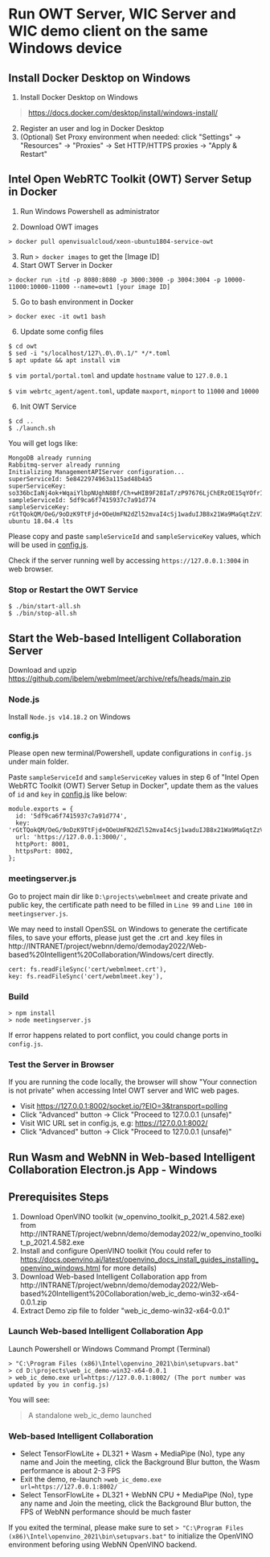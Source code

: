 # Run OWT Server, WIC Server and WIC demo client on the same Windows device

## Install Docker Desktop on Windows

1. Install Docker Desktop on Windows
> https://docs.docker.com/desktop/install/windows-install/

2. Register an user and log in Docker Desktop
3. (Optional) Set Proxy environment when needed: click "Settings" -> "Resources" -> "Proxies" -> Set HTTP/HTTPS proxies -> "Apply & Restart"

## Intel Open WebRTC Toolkit (OWT) Server Setup in Docker

1. Run Windows Powershell as administrator

2. Download OWT images

`> docker pull openvisualcloud/xeon-ubuntu1804-service-owt`

3. Run `> docker images` to get the [Image ID]
4. Start OWT Server in Docker 
   
`> docker run -itd -p 8080:8080 -p 3000:3000 -p 3004:3004 -p 10000-11000:10000-11000 --name=owt1 [your image ID]`

5. Go to bash environment in Docker

`> docker exec -it owt1 bash`

6. Update some config files

```
$ cd owt
$ sed -i "s/localhost/127\.0\.0\.1/" */*.toml
$ apt update && apt install vim
```

`$ vim portal/portal.toml` and update `hostname` value to `127.0.0.1`

`$ vim webrtc_agent/agent.toml`, update `maxport`, `minport` to `11000` and `10000`

6. Init OWT Service 

```
$ cd ..
$ ./launch.sh
```

You will get logs like:

```
MongoDB already running
Rabbitmq-server already running
Initializing ManagementAPIServer configuration...
superServiceId: 5e8422974963a115ad48b4a5
superServiceKey: so336bcIaNj4ok+WqaiYlbpNUghN8Bf/Ch+wHIB9F28IaT/zP97676LjChERzOE15qYOfrICVkffVDRbE/XqIYfdMTJKZOPuy5dWlHeIG3wGefbWoFntMecd8XrFSU9rZWUb/x6g+lnlctfYKgOK8V1QKuPS1Uk/6mzmkGwAet8=
sampleServiceId: 5df9ca6f7415937c7a91d774
sampleServiceKey: rGtTQokQM/OeG/9oDzK9TtFjd+OOeUmFN2dZl52mvaI4cSj1waduIJB8x21Wa9MaGqtZzV1KTWBvr7heBIgSjQjQyeBWI0RFzCTSyhFtd9jmZ994xE50Gkmb2zxkQYALef8oj8do3gT/cWfOfgq1zPooCkRtbMK1xm44Avduyj4=
ubuntu 18.04.4 lts
```
Please copy and paste `sampleServiceId` and `sampleServiceKey` values, which will be used in [config.js](../config.js).

Check if the server running well by accessing `https://127.0.0.1:3004` in web browser.


### Stop or Restart the OWT Service
   
```
$ ./bin/start-all.sh
$ ./bin/stop-all.sh
```

## Start the Web-based Intelligent Collaboration Server

Download and upzip https://github.com/ibelem/webmlmeet/archive/refs/heads/main.zip

### Node.js

Install `Node.js v14.18.2` on Windows

#### config.js

Please open new terminal/Powershell, update configurations in `config.js` under main folder.

Paste `sampleServiceId` and `sampleServiceKey` values in step 6 of "Intel Open WebRTC Toolkit (OWT) Server Setup in Docker", update them as the values of `id` and `key` in [config.js](../config.js) like below:

```
module.exports = {
  id: '5df9ca6f7415937c7a91d774',
  key: 'rGtTQokQM/OeG/9oDzK9TtFjd+OOeUmFN2dZl52mvaI4cSj1waduIJB8x21Wa9MaGqtZzV1KTWBvr7heBIgSjQjQyeBWI0RFzCTSyhFtd9jmZ994xE50Gkmb2zxkQYALef8oj8do3gT/cWfOfgq1zPooCkRtbMK1xm44Avduyj4=',
  url: 'https://127.0.0.1:3000/',
  httpPort: 8001,
  httpsPort: 8002,
};
```

### meetingserver.js

Go to project main dir like `D:\projects\webmlmeet` and create private and public key, the certificate path need to be filled in `Line 99` and `Line 100` in `meetingserver.js`.

We may need to install OpenSSL on Windows to generate the certificate files, to save your efforts, please just get the .crt and .key files in http://INTRANET/project/webnn/demo/demoday2022/Web-based%20Intelligent%20Collaboration/Windows/cert directly.


```
cert: fs.readFileSync('cert/webmlmeet.crt'),
key: fs.readFileSync('cert/webmlmeet.key'),
```

### Build

```
> npm install
> node meetingserver.js 
```

If error happens related to port conflict, you could change ports in `config.js`.


### Test the Server in Browser

If you are running the code locally, the browser will show "Your connection is not private" when accessing Intel OWT server and WIC web pages.

- Visit https://127.0.0.1:8002/socket.io/?EIO=3&transport=polling
- Click "Advanced" button -> Click "Proceed to 127.0.0.1 (unsafe)"
- Visit WIC URL set in config.js, e.g: https://127.0.0.1:8002/
- Click "Advanced" button -> Click "Proceed to 127.0.0.1 (unsafe)"

## Run Wasm and WebNN in Web-based Intelligent Collaboration Electron.js App - Windows

## Prerequisites Steps

1. Download OpenVINO toolkit (w_openvino_toolkit_p_2021.4.582.exe) from http://INTRANET/project/webnn/demo/demoday2022/w_openvino_toolkit_p_2021.4.582.exe
2. Install and configure OpenVINO toolkit (You could refer to https://docs.openvino.ai/latest/openvino_docs_install_guides_installing_openvino_windows.html for more details)
3. Download Web-based Intelligent Collaboration app from http://INTRANET/project/webnn/demo/demoday2022/Web-based%20Intelligent%20Collaboration/web_ic_demo-win32-x64-0.0.1.zip
3. Extract Demo zip file to folder "web_ic_demo-win32-x64-0.0.1"

### Launch Web-based Intelligent Collaboration App

Launch Powershell or Windows Command Prompt (Terminal)

```
> "C:\Program Files (x86)\Intel\openvino_2021\bin\setupvars.bat"
> cd D:\projects\web_ic_demo-win32-x64-0.0.1 
> web_ic_demo.exe url=https://127.0.0.1:8002/ (The port number was updated by you in config.js)
```

You will see:

> A standalone web_ic_demo launched

### Web-based Intelligent Collaboration

- Select TensorFlowLite + DL321 + Wasm + MediaPipe (No), type any name and Join the meeting, click the Background Blur button, the Wasm performance is about 2-3 FPS
- Exit the demo, re-launch `>web_ic_demo.exe url=https://127.0.0.1:8002/`
- Select TensorFlowLite + DL321 + WebNN CPU + MediaPipe (No), type any name and Join the meeting, click the Background Blur button, the FPS of WebNN performance should be much faster

If you exited the terminal, please make sure to set `> "C:\Program Files (x86)\Intel\openvino_2021\bin\setupvars.bat"` to initialize the OpenVINO environment beforing using WebNN OpenVINO backend.